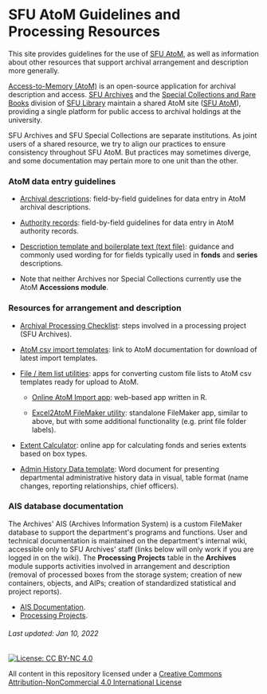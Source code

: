 # SFU AtoM Guidelines and Processing Resources
This site provides guidelines for the use of [SFU AtoM](https://atom.archives.sfu.ca), as well as information about other resources that support archival arrangement and description more generally.

[Access-to-Memory (AtoM)](https://www.accesstomemory.org/en/) is an open-source application for archival description and access. [SFU Archives](https://www.sfu.ca/archives.html) and the [Special Collections and Rare Books](https://www.lib.sfu.ca/about/branches-depts/special-collections) division of [SFU Library](https://www.lib.sfu.ca) maintain a shared AtoM site ([SFU AtoM](https://atom.archives.sfu.ca)), providing a single platform for public access to archival holdings at the university.

 SFU Archives and SFU Special Collections are separate institutions. As joint users of a shared resource, we try to align our practices to ensure consistency throughout SFU AtoM. But practices may sometimes diverge, and some documentation may pertain more to one unit than the other.

### AtoM data entry guidelines
- [Archival descriptions](archival-description/overview.md): field-by-field guidelines for data entry in AtoM archival descriptions.

- [Authority records](authority-records/overview.md): field-by-field guidelines for data entry in AtoM authority records.

- [Description template and boilerplate text (text file)](downloads/description-template.txt): guidance and commonly used wording for for fields typically used in **fonds** and **series** descriptions.

- Note that neither Archives nor Special Collections currently use the AtoM **Accessions module**.

### Resources for arrangement and description
- [Archival Processing Checklist](resources/archival-processing-checklist.md): steps involved in a processing project (SFU Archives).

- [AtoM csv import templates](https://wiki.accesstomemory.org/wiki/Resources/CSV_templates): link to AtoM documentation for download of latest import templates.

- [File / item list utilities](resources/file-item-lists.md): apps for converting custom file lists to AtoM csv templates ready for upload to AtoM.

    - [Online AtoM Import app](resrouces/online-atom-import-app.md): web-based app written in R.

    - [Excel2AtoM FileMaker utility](resources/atom2excel-utility.md): standalone FileMaker app, similar to above, but with some additional functionality (e.g. print file folder labels).

- [Extent Calculator](resources/extent-calculator.md): online app for calculating fonds and series extents based on box types.

- [Admin History Data template](downloads/admin-history-data-template.zip): Word document for presenting departmental administrative history data in visual, table format (name changes, reporting relationships, chief officers).

### AIS database documentation
The Archives' AIS (Archives Information System) is a custom FileMaker database to support the department's programs and functions. User and technical documentation is maintained on the department's internal wiki, accessible only to SFU Archives' staff (links below will only work if you are logged in on the wiki). The **Processing Projects** table in the **Archives** module supports activities involved in arrangement and description (removal of processed boxes from the storage system; creation of new containers, objects, and AIPs; creation of standardized statistical and project reports).
- [AIS Documentation](https://wiki.its.sfu.ca/departments/archives/index.php/AIS_User_Documentation).
- [Processing Projects](https://wiki.its.sfu.ca/departments/archives/index.php/Processing_Projects).

###### Last updated: Jan 10, 2022

[![License: CC BY-NC 4.0](https://img.shields.io/badge/License-CC%20BY--NC%204.0-lightgrey.svg)](https://creativecommons.org/licenses/by-nc/4.0/)

All content in this repository licensed under a [Creative Commons Attribution-NonCommercial 4.0 International License](https://creativecommons.org/licenses/by-nc/4.0/)
